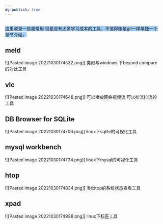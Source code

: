 ```yaml
---
dg-publish: true
---
```

```toc
```
<span style="background:#A0CCF6">这里收录一些我常用 但是没有太多学习成本的工具，不值得像是git一样单独一个章节介绍。</span>


## meld
![[Pasted image 20221030174532.png]]
类似与windows 下beyond compare的对比工具

## vlc
![[Pasted image 20221030174648.png]]
可以播放网络视频流 可以推流拉流的工具

## DB Browser for SQLite
![[Pasted image 20221030174706.png]]
linux下sqlite的可视化工具

## mysql workbench
![[Pasted image 20221030174734.png]]
linux下mysql的可视化工具

## htop
![[Pasted image 20221030174834.png]]
类似top的系统状态查看工具

## xpad
![[Pasted image 20221030174938.png]]
linux下标签工具






